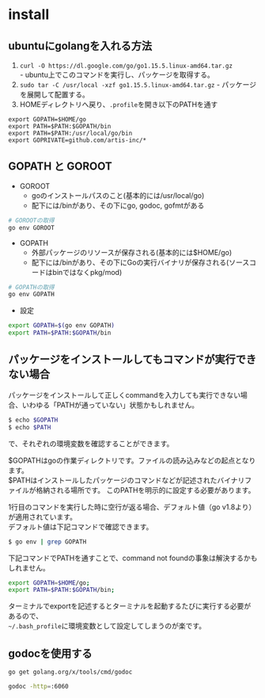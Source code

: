 # install
## ubuntuにgolangを入れる方法  
1. ```curl -O https://dl.google.com/go/go1.15.5.linux-amd64.tar.gz```   
		- ubuntu上でこのコマンドを実行し、パッケージを取得する。   
2. ```sudo tar -C /usr/local -xzf go1.15.5.linux-amd64.tar.gz```
		- パッケージを展開して配置する。
3. HOMEディレクトリへ戻り、`.profile`を開き以下のPATHを通す
```
export GOPATH=$HOME/go
export PATH=$PATH:$GOPATH/bin
export PATH=$PATH:/usr/local/go/bin
export GOPRIVATE=github.com/artis-inc/*
```

## GOPATH と GOROOT
- GOROOT
  - goのインストールパスのこと(基本的には/usr/local/go)
  - 配下には/binがあり、その下にgo, godoc, gofmtがある
```bash
# GOROOTの取得 
go env GOROOT
```
- GOPATH
  - 外部パッケージのリソースが保存される(基本的には$HOME/go)
  - 配下には/binがあり、その下にGoの実行バイナリが保存される(ソースコードはbinではなくpkg/mod)
```bash
# GOPATHの取得
go env GOPATH
```
- 設定
```bash
export GOPATH=$(go env GOPATH)
export PATH=$PATH:$GOPATH/bin
```

## パッケージをインストールしてもコマンドが実行できない場合
パッケージをインストールして正しくcommandを入力しても実行できない場合、いわゆる「PATHが通っていない」状態かもしれません。
```bash
$ echo $GOPATH
$ echo $PATH
```
で、それぞれの環境変数を確認することができます。  
  
$GOPATHはgoの作業ディレクトリです。ファイルの読み込みなどの起点となります。  
$PATHはインストールしたパッケージのコマンドなどが記述されたバイナリファイルが格納される場所です。 このPATHを明示的に設定する必要があります。  
  
1行目のコマンドを実行した時に空行が返る場合、デフォルト値（go v1.8より）が適用されています。  
デフォルト値は下記コマンドで確認できます。  
```bash
$ go env | grep GOPATH
```
下記コマンドでPATHを通すことで、command not foundの事象は解決するかもしれません。
```bash
export GOPATH=$HOME/go;
export PATH=$PATH:$GOPATH/bin;
```
ターミナルでexportを記述するとターミナルを起動するたびに実行する必要があるので、  
`~/.bash_profile`に環境変数として設定してしまうのが楽です。

## godocを使用する

```sh
go get golang.org/x/tools/cmd/godoc
```
```sh
godoc -http=:6060
```
